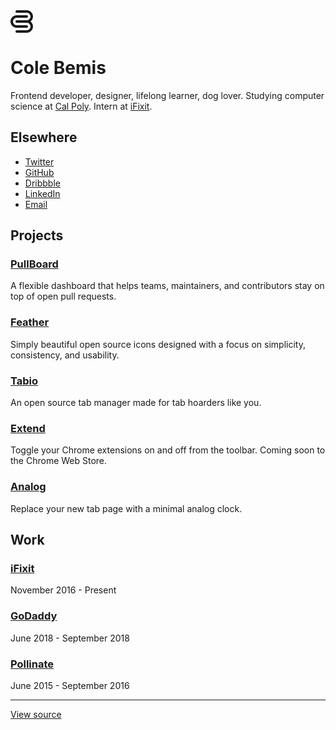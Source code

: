 <svg id="logo" viewBox="0 0 36 36" width="36" height="36" fill="currentColor">
  <path d="M36,26c0,5.52-4.48,10-10,10H10c-1.1,0-2-0.9-2-2s0.9-2,2-2h16c3.31,0,6-2.69,6-6s-2.69-6-6-6H10c-1.1,0-2-0.9-2-2c0-1.1,0.9-2,2-2h16c3.31,0,6-2.69,6-6s-2.69-6-6-6H10C8.9,4,8,3.1,8,2s0.9-2,2-2h16c5.52,0,10,4.48,10,10c0,3.27-1.58,6.18-4.01,8 C34.42,19.82,36,22.73,36,26z" />
  <path d="M28,26c0,1.1-0.9,2-2,2H10C4.48,28,0,23.52,0,18C0,12.48,4.48,8,10,8h16c1.1,0,2,0.9,2,2s-0.9,2-2,2H10c-3.31,0-6,2.69-6,6c0,3.31,2.69,6,6,6h16C27.1,24,28,24.9,28,26z" />
</svg>

# Cole Bemis

Frontend developer, designer, lifelong learner, dog lover. Studying computer science at [Cal Poly](https://calpoly.edu). Intern at [iFixit](https://ifixit.com).

## Elsewhere

- [Twitter](https://twitter.com/colebemis)
- [GitHub](https://github.com/colebemis)
- [Dribbble](https://dribbble.com/colebemis)
- [LinkedIn](https://linkedin.com/in/colebemis)
- [Email](mailto:cole@colebemis.com)

## Projects

### [PullBoard](https://pullboard.now.sh)
A flexible dashboard that helps teams, maintainers, and contributors stay on top of open pull requests.

### [Feather](https://feathericons.com)
Simply beautiful open source icons designed with a focus on simplicity, consistency, and usability.

### [Tabio](https://usetabio.com)
An open source tab manager made for tab hoarders like you.

### [Extend](https://github.com/colebemis/extend)
Toggle your Chrome extensions on and off from the toolbar. Coming soon to the Chrome Web Store.

### [Analog](https://github.com/colebemis/analog)
Replace your new tab page with a minimal analog clock.

## Work

### [iFixit](https://ifixit.com)
November 2016 - Present

### [GoDaddy](https://godaddy.com)
June 2018 - September 2018

### [Pollinate](https://pollinate.com)
June 2015 - September 2016

---

[View source](https://github.com/colebemis/colebemis.com)

